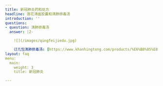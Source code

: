 ```yaml
---
title: 新冠肺炎药和处方
headline: 莲花清瘟胶囊和清肺排毒汤
introduction: ''
questions:
- question: 清肺排毒汤
  answer: |2-

    ![](/images/qingfeijiedu.jpg)

    订几包清肺排毒汤: [https://www.khanhingtong.com/products/%E6%B8%85%E8%82%BA%E6%8E%92%E6%AF%92%E6%B1%A4/#/](https://www.khanhingtong.com/products/%E6%B8%85%E8%82%BA%E6%8E%92%E6%AF%92%E6%B1%A4/#/ "https://www.khanhingtong.com/products/%E6%B8%85%E8%82%BA%E6%8E%92%E6%AF%92%E6%B1%A4/#/")
layout: faq
menu:
  main:
    weight: 3
    title: 新冠肺炎

---
```

